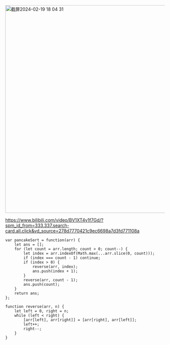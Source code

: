 <img width="656" alt="截屏2024-02-19 18 04 31" src="https://github.com/xkong-study/gucheng_algorithm/assets/100473178/e6ab71da-7721-4312-92df-6789db306a39">

https://www.bilibili.com/video/BV1XT4y1f7Gd/?spm_id_from=333.337.search-card.all.click&vd_source=278d7770421c9ec6698a7d3fd771108a

```code
var pancakeSort = function(arr) {
    let ans = [];
    for (let count = arr.length; count > 0; count--) {
        let index = arr.indexOf(Math.max(...arr.slice(0, count)));
        if (index === count - 1) continue;
        if (index > 0) {
            reverse(arr, index);
            ans.push(index + 1);
        }
        reverse(arr, count - 1);
        ans.push(count);
    }
    return ans;
};

function reverse(arr, n) {
    let left = 0, right = n;
    while (left < right) {
        [arr[left], arr[right]] = [arr[right], arr[left]];
        left++;
        right--;
    }
}

```
